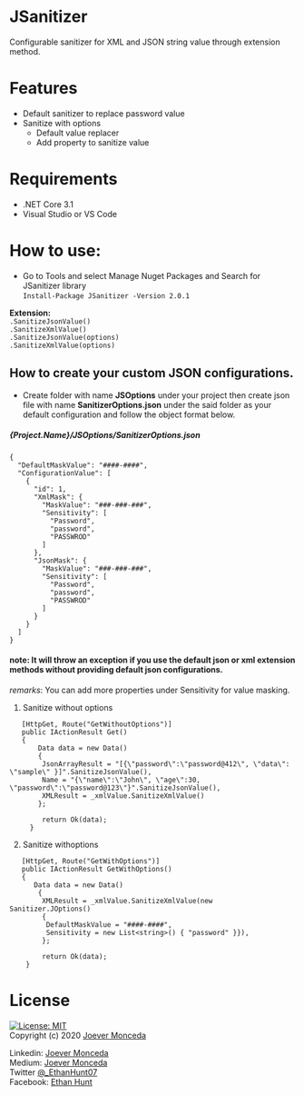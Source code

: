 # JSanitizer 
Configurable sanitizer for XML and JSON string value through extension method.

# Features  
* Default sanitizer to replace password value
* Sanitize with options
    - Default value replacer
    - Add property to sanitize value

# Requirements   
 * .NET Core 3.1  
 * Visual Studio or VS Code
 
# How to use:  
* Go to Tools and select Manage Nuget Packages and Search for JSanitizer library   
```Install-Package JSanitizer -Version 2.0.1```   

**Extension:**   
```.SanitizeJsonValue()```   
```.SanitizeXmlValue()```   
```.SanitizeJsonValue(options)```   
```.SanitizeXmlValue(options)```

## How to create your custom JSON configurations.
* Create folder with name **JSOptions** under your project then create json file with name **SanitizerOptions.json** under the said folder as your default configuration and follow the object format below.

##### {Project.Name}/JSOptions/SanitizerOptions.json
```
{
  "DefaultMaskValue": "####-####",
  "ConfigurationValue": [
    {
      "id": 1,
      "XmlMask": {
        "MaskValue": "###-###-###",
        "Sensitivity": [
          "Password",
          "password",
          "PASSWROD"
        ]
      },
      "JsonMask": {
        "MaskValue": "###-###-###",
        "Sensitivity": [
          "Password",
          "password",
          "PASSWROD"
        ]
      }
    }
  ]
}
```
#### note: It will throw an exception if you use the default json or xml extension methods without providing default json configurations.
*remarks*: You can add more properties under Sensitivity for value masking.


1. Sanitize without options 
```
   [HttpGet, Route("GetWithoutOptions")]
   public IActionResult Get()
   {
       Data data = new Data()
       {
        JsonArrayResult = "[{\"password\":\"password@412\", \"data\": \"sample\" }]".SanitizeJsonValue(),
        Name = "{\"name\":\"John\", \"age\":30, \"password\":\"password@123\"}".SanitizeJsonValue(),
        XMLResult = _xmlValue.SanitizeXmlValue()
       };

        return Ok(data);
     }
```

2. Sanitize withoptions 
```
   [HttpGet, Route("GetWithOptions")]
   public IActionResult GetWithOptions()
   {
      Data data = new Data()
       {
        XMLResult = _xmlValue.SanitizeXmlValue(new Sanitizer.JOptions()
        {
         DefaultMaskValue = "####-####",
         Sensitivity = new List<string>() { "password" }}),
        };

        return Ok(data);
    }
```
  
# License 
  [![License: MIT](https://img.shields.io/badge/License-MIT-yellow.svg)](https://opensource.org/licenses/MIT)  
  Copyright (c) 2020 [Joever Monceda](https://github.com/Ethan0007)

Linkedin: [Joever Monceda](https://www.linkedin.com/in/joever-monceda-55242779/)  
  Medium: [Joever Monceda](https://medium.com/@joever.monceda/new-net-core-vuejs-vuex-router-webpack-starter-kit-e94b6fdb7481)  
  Twitter [@_EthanHunt07](https://twitter.com/_EthanHunt07)  
  Facebook: [Ethan Hunt](https://www.facebook.com/nethan.hound.3/)
